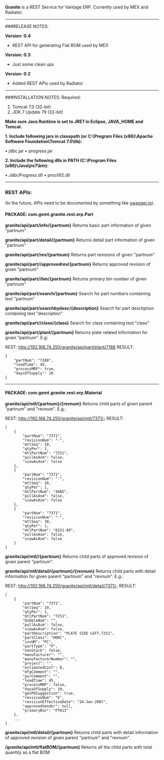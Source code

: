 **Granite** is a REST Service for Vantage ERP. Currently used by MEX and Radiator.

* * *
###RELEASE NOTES:

**Version: 0.4**
- REST API for generating Flat BOM used by MEX

**Version: 0.3**
- Just some clean ups

**Version: 0.2**
- Added REST APIs used by Radiator

* * *

###INSTALLATION NOTES:
Required:
1. Tomcat 7.0 (32-bit)
2. JDK 7 Update 79 (32-bit)

**Make sure Java Runtime is set to JRE7 in Eclipse, JAVA_HOME and Tomcat.**

**1. Include following jars in classpath (or C:\Program Files (x86)\Apache Software Foundation\Tomcat 7.0\lib):**

•	jdbc.jar
•	progress.jar

**2. Include the following dlls in PATH (C:\Program Files (x86)\Java\jre7\bin):**

•	JdbcProgress.dll
•	procli92.dll

* * *

### REST APIs:
(In the future, APIs need to be documented by something like [swagger.io](http://swagger.io/)).

#### PACKAGE: com.gemt.granite.rest.erp.Part

**granite/api/part/info/{partnum}**
Returns basic part information of given "partnum"

**granite/api/part/detail/{partnum}**
Returns detail part information of given "partnum"

**granite/api/part/rev/{partnum}**
Returns part revisions of given "partnum"

**granite/api/part//approvedrev/{partnum}**
Returns approved revision of given "partnum"

**granite/api/part//bin/{partnum}**
Returns primary bin number of given "partnum"

**granite/api/part/search/{partnum}**
Search for part numbers containing text "partnum"

**granite/api/part/searchbydesc/{description}**
Search for part desctiption containing text "description"

**granite/api/part//class/{class}**
Search for class containing text "class"


**granite/api/part/plant/{partnum}**
Returns plate related information for given "partnum". E.g:



REST: http://192.168.74.250/granite/api/part/plant/7188
RESULT:
```
{
	"partNum": "7188",
	"leadTime": 45,
	"processMRP": true,
	"daysOfSupply": 10
}
```
---

#### PACKAGE: com.gemt.granite.rest.erp.Material

**granite/api/mtl/{partnum}/{revnum}**
Returns child parts of given parent "partnum" and "revnum". E.g.:

REST: http://192.168.74.250/granite/api/mtl/7371/-
RESULT:
```
[
	{
		"partNum": "7371",
		"revisionNum": "-",
		"mtlSeq": 10,
		"qtyPer": 1,
		"mtlPartNum": "7251",
		"pullAsAsm": false,
		"viewAsAsm": false
	},
	{
		"partNum": "7371",
		"revisionNum": "-",
		"mtlSeq": 20,
		"qtyPer": 1,
		"mtlPartNum": "4485",
		"pullAsAsm": false,
		"viewAsAsm": false
	},
	{
		"partNum": "7371",
		"revisionNum": "-",
		"mtlSeq": 30,
		"qtyPer": 1,
		"mtlPartNum": "6331-09",
		"pullAsAsm": false,
		"viewAsAsm": false
	}
]
```

**granite/api/mtl//{partnum}**
Returns child parts of approved revision of given parent "partnum".

**granite/api/mtl/detail/{partnum}/{revnum}**
Returns child parts with detail information for given parent "partnum" and "revnum". E.g.:

REST: http://192.168.74.250/granite/api/mtl/detail/7371/-
RESULT:
```
[
	{
		"partNum": "7371",
		"mtlSeq": 10,
		"qtyPer": 1,
		"mtlPartNum": "7251",
		"bubbleNum": "",
		"pullAsAsm": false,
		"viewAsAsm": false,
		"partDescription": "PLATE SIDE LEFT,7251",
		"partClass": "HORC",
		"invUM": "PC",
		"partType": "P",
		"nonStock": false,
		"manufacturer": "",
		"manufacturerNumber": "",
		"project": "",
		"estimatedCost": 0,
		"mfgComment": "",
		"purComment": "",
		"leadTime": 45,
		"processMRP": false,
		"daysOfSupply": 10,
		"genPOSuggestion": true,
		"revisionNum": "E",
		"revisionEffectiveDate": "24-Jan-2007",
		"approvedVendor": null,
		"primaryBin": "FT013"
	},
	...
]
```

**granite/api/mtl/detail/{partnum}**
Returns child parts with detail information of approved revision of given parent "partnum" and "revnum".

**/granite/api/mtl/flatBOM/{partnum}**
Returns all the child parts with total quantity as a flat BOM